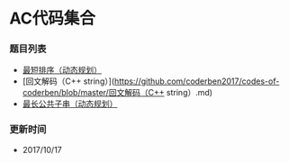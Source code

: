 # AC代码集合

### 题目列表
- [最短排序（动态规划）](https://github.com/coderben2017/codes-of-coderben/blob/master/%E6%9C%80%E7%9F%AD%E6%8E%92%E5%BA%8F.md)
- [回文解码（C++ string）](https://github.com/coderben2017/codes-of-coderben/blob/master/回文解码（C++ string）.md)
- [最长公共子串（动态规划）](https://github.com/coderben2017/codes-of-coderben/blob/master/最长公共子串（动态规划）.md)


### 更新时间
- 2017/10/17
